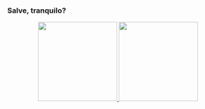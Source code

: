 ### Salve, tranquilo?

<div align="center">
  <a href="https://github.com/LucasBortoloti">
  <img height="180em" src="https://github-readme-stats.vercel.app/api?username=LucasBortoloti&show_icons=true&theme=dark&include_all_commits=true&count_private=true"/>
  <img height="180em" src="https://github-readme-stats.vercel.app/api/top-langs/?username=LucasBortoloti&layout=compact&langs_count=7&theme=dark"/>
</div>


